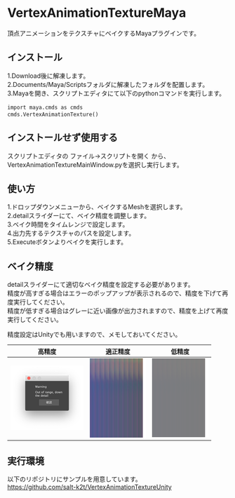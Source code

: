 # VertexAnimationTextureMaya
頂点アニメーションをテクスチャにベイクするMayaプラグインです。

## インストール
1.Download後に解凍します。  
2.Documents/Maya/Scriptsフォルダに解凍したフォルダを配置します。  
3.Mayaを開き、スクリプトエディタにて以下のpythonコマンドを実行します。
```
import maya.cmds as cmds
cmds.VertexAnimationTexture()
```

## インストールせず使用する
スクリプトエディタの ファイル→スクリプトを開く から、
VertexAnimationTextureMainWindow.pyを選択し実行します。

## 使い方
1.ドロップダウンメニューから、ベイクするMeshを選択します。  
2.detailスライダーにて、ベイク精度を調整します。  
3.ベイク時間をタイムレンジで設定します。  
4.出力先するテクスチャのパスを設定します。  
5.Executeボタンよりベイクを実行します。

## ベイク精度
detailスライダーにて適切なベイク精度を設定する必要があります。  
精度が高すぎる場合はエラーのポップアップが表示されるので、精度を下げて再度実行してください。  
精度が低すぎる場合はグレーに近い画像が出力されますので、精度を上げて再度実行してください。

精度設定はUnityでも用いますので、メモしておいてください。

| 高精度 | 適正精度 | 低精度 |
|-----------|------------|------------|
| ![ベイク画像サンプル](./samples/texture/VatSampleHightDetailPopup.png) | ![ベイク画像サンプル](./samples/texture/VatSample.png) | ![ベイク画像低精度サンプル](./samples/texture/VatSampleLowDetail.png) |

## 実行環境
以下のリポジトリにサンプルを用意しています。  
https://github.com/salt-k2t/VertexAnimationTextureUnity